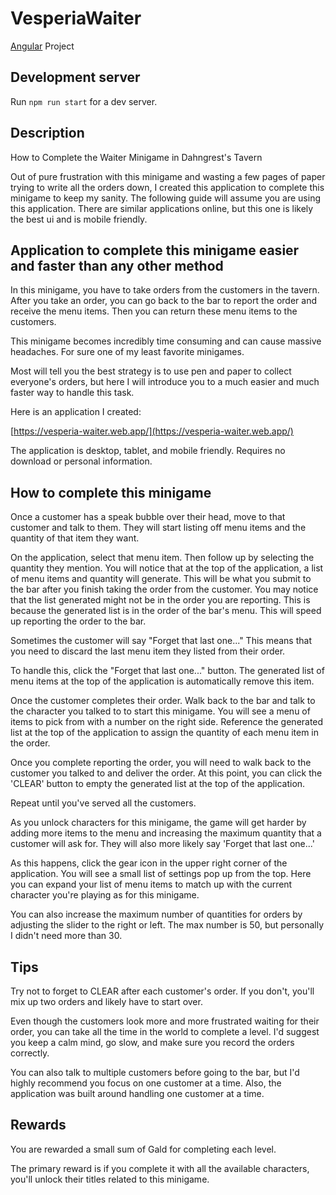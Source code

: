 # VesperiaWaiter

[Angular](https://github.com/angular/angular-cli) Project

## Development server

Run `npm run start` for a dev server.

## Description

How to Complete the Waiter Minigame in Dahngrest's Tavern

Out of pure frustration with this minigame and wasting a few pages of paper trying to write all the orders down, I created this application to complete this minigame to keep my sanity. The following guide will assume you are using this application. There are similar applications online, but this one is likely the best ui and is mobile friendly.

## Application to complete this minigame easier and faster than any other method

In this minigame, you have to take orders from the customers in the tavern. After you take an order, you can go back to the bar to report the order and receive the menu items. Then you can return these menu items to the customers.

This minigame becomes incredibly time consuming and can cause massive headaches. For sure one of my least favorite minigames.

Most will tell you the best strategy is to use pen and paper to collect everyone's orders, but here I will introduce you to a much easier and much faster way to handle this task.

Here is an application I created:

[https://vesperia-waiter.web.app/](https://vesperia-waiter.web.app/)

The application is desktop, tablet, and mobile friendly. Requires no download or personal information.


## How to complete this minigame

Once a customer has a speak bubble over their head, move to that customer and talk to them. They will start listing off menu items and the quantity of that item they want.

On the application, select that menu item. Then follow up by selecting the quantity they mention. You will notice that at the top of the application, a list of menu items and quantity will generate. This will be what you submit to the bar after you finish taking the order from the customer. You may notice that the list generated might not be in the order you are reporting. This is because the generated list is in the order of the bar's menu. This will speed up reporting the order to the bar.


Sometimes the customer will say "Forget that last one..." This means that you need to discard the last menu item they listed from their order.

To handle this, click the "Forget that last one..." button. The generated list of menu items at the top of the application is automatically remove this item.


Once the customer completes their order. Walk back to the bar and talk to the character you talked to to start this minigame. You will see a menu of items to pick from with a number on the right side. Reference the generated list at the top of the application to assign the quantity of each menu item in the order.

Once you complete reporting the order, you will need to walk back to the customer you talked to and deliver the order. At this point, you can click the 'CLEAR' button to empty the generated list at the top of the application.

Repeat until you've served all the customers.


As you unlock characters for this minigame, the game will get harder by adding more items to the menu and increasing the maximum quantity that a customer will ask for. They will also more likely say 'Forget that last one...'

As this happens, click the gear icon in the upper right corner of the application. You will see a small list of settings pop up from the top. Here you can expand your list of menu items to match up with the current character you're playing as for this minigame.

You can also increase the maximum number of quantities for orders by adjusting the slider to the right or left. The max number is 50, but personally I didn't need more than 30.


## Tips
Try not to forget to CLEAR after each customer's order. If you don't, you'll mix up two orders and likely have to start over.

Even though the customers look more and more frustrated waiting for their order, you can take all the time in the world to complete a level. I'd suggest you keep a calm mind, go slow, and make sure you record the orders correctly.

You can also talk to multiple customers before going to the bar, but I'd highly recommend you focus on one customer at a time. Also, the application was built around handling one customer at a time.

## Rewards
You are rewarded a small sum of Gald for completing each level.

The primary reward is if you complete it with all the available characters, you'll unlock their titles related to this minigame.
